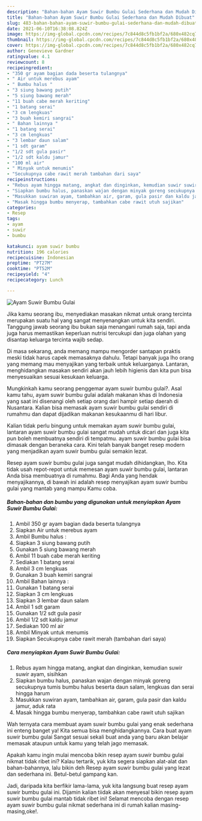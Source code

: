 ```yaml
---
description: "Bahan-bahan Ayam Suwir Bumbu Gulai Sederhana dan Mudah Dibuat"
title: "Bahan-bahan Ayam Suwir Bumbu Gulai Sederhana dan Mudah Dibuat"
slug: 483-bahan-bahan-ayam-suwir-bumbu-gulai-sederhana-dan-mudah-dibuat
date: 2021-06-10T16:38:08.824Z
image: https://img-global.cpcdn.com/recipes/7c844d8c5fb1bf2a/680x482cq70/ayam-suwir-bumbu-gulai-foto-resep-utama.jpg
thumbnail: https://img-global.cpcdn.com/recipes/7c844d8c5fb1bf2a/680x482cq70/ayam-suwir-bumbu-gulai-foto-resep-utama.jpg
cover: https://img-global.cpcdn.com/recipes/7c844d8c5fb1bf2a/680x482cq70/ayam-suwir-bumbu-gulai-foto-resep-utama.jpg
author: Genevieve Gardner
ratingvalue: 4.1
reviewcount: 8
recipeingredient:
- "350 gr ayam bagian dada beserta tulangnya"
- " Air untuk merebus ayam"
- " Bumbu halus "
- "3 siung bawang putih"
- "5 siung bawang merah"
- "11 buah cabe merah keriting"
- "1 batang serai"
- "3 cm lengkuas"
- "3 buah kemiri sangrai"
- " Bahan lainnya "
- "1 batang serai"
- "3 cm lengkuas"
- "3 lembar daun salam"
- "1 sdt garam"
- "1/2 sdt gula pasir"
- "1/2 sdt kaldu jamur"
- "100 ml air"
- " Minyak untuk menumis"
- "Secukupnya cabe rawit merah tambahan dari saya"
recipeinstructions:
- "Rebus ayam hingga matang, angkat dan dinginkan, kemudian suwir suwir ayam, sisihkan"
- "Siapkan bumbu halus, panaskan wajan dengan minyak goreng secukupnya tumis bumbu halus beserta daun salam, lengkuas dan serai hingga harum"
- "Masukkan suwiran ayam, tambahkan air, garam, gula pasir dan kaldu jamur, aduk rata"
- "Masak hingga bumbu menyerap, tambahkan cabe rawit utuh sajikan"
categories:
- Resep
tags:
- ayam
- suwir
- bumbu

katakunci: ayam suwir bumbu 
nutrition: 196 calories
recipecuisine: Indonesian
preptime: "PT27M"
cooktime: "PT52M"
recipeyield: "4"
recipecategory: Lunch

---
```



![Ayam Suwir Bumbu Gulai](https://img-global.cpcdn.com/recipes/7c844d8c5fb1bf2a/680x482cq70/ayam-suwir-bumbu-gulai-foto-resep-utama.jpg)

Jika kamu seorang ibu, menyediakan masakan nikmat untuk orang tercinta merupakan suatu hal yang sangat menyenangkan untuk kita sendiri. Tanggung jawab seorang ibu bukan saja menangani rumah saja, tapi anda juga harus memastikan keperluan nutrisi tercukupi dan juga olahan yang disantap keluarga tercinta wajib sedap.

Di masa  sekarang, anda memang mampu mengorder santapan praktis meski tidak harus capek memasaknya dahulu. Tetapi banyak juga lho orang yang memang mau menyajikan yang terbaik untuk keluarganya. Lantaran, menghidangkan masakan sendiri akan jauh lebih higienis dan kita pun bisa menyesuaikan sesuai kesukaan keluarga. 



Mungkinkah kamu seorang penggemar ayam suwir bumbu gulai?. Asal kamu tahu, ayam suwir bumbu gulai adalah makanan khas di Indonesia yang saat ini disenangi oleh setiap orang dari hampir setiap daerah di Nusantara. Kalian bisa memasak ayam suwir bumbu gulai sendiri di rumahmu dan dapat dijadikan makanan kesukaanmu di hari libur.

Kalian tidak perlu bingung untuk memakan ayam suwir bumbu gulai, lantaran ayam suwir bumbu gulai sangat mudah untuk dicari dan juga kita pun boleh membuatnya sendiri di tempatmu. ayam suwir bumbu gulai bisa dimasak dengan beraneka cara. Kini telah banyak banget resep modern yang menjadikan ayam suwir bumbu gulai semakin lezat.

Resep ayam suwir bumbu gulai juga sangat mudah dihidangkan, lho. Kita tidak usah repot-repot untuk memesan ayam suwir bumbu gulai, lantaran Anda bisa membuatnya di rumahmu. Bagi Anda yang hendak menyajikannya, di bawah ini adalah resep menyajikan ayam suwir bumbu gulai yang mantab yang mampu Kamu coba.

<!--inarticleads1-->

##### Bahan-bahan dan bumbu yang digunakan untuk menyiapkan Ayam Suwir Bumbu Gulai:

1. Ambil 350 gr ayam bagian dada beserta tulangnya
1. Siapkan  Air untuk merebus ayam
1. Ambil  Bumbu halus :
1. Siapkan 3 siung bawang putih
1. Gunakan 5 siung bawang merah
1. Ambil 11 buah cabe merah keriting
1. Sediakan 1 batang serai
1. Ambil 3 cm lengkuas
1. Gunakan 3 buah kemiri sangrai
1. Ambil  Bahan lainnya :
1. Gunakan 1 batang serai
1. Siapkan 3 cm lengkuas
1. Siapkan 3 lembar daun salam
1. Ambil 1 sdt garam
1. Gunakan 1/2 sdt gula pasir
1. Ambil 1/2 sdt kaldu jamur
1. Sediakan 100 ml air
1. Ambil  Minyak untuk menumis
1. Siapkan Secukupnya cabe rawit merah (tambahan dari saya)




<!--inarticleads2-->

##### Cara menyiapkan Ayam Suwir Bumbu Gulai:

1. Rebus ayam hingga matang, angkat dan dinginkan, kemudian suwir suwir ayam, sisihkan
1. Siapkan bumbu halus, panaskan wajan dengan minyak goreng secukupnya tumis bumbu halus beserta daun salam, lengkuas dan serai hingga harum
1. Masukkan suwiran ayam, tambahkan air, garam, gula pasir dan kaldu jamur, aduk rata
1. Masak hingga bumbu menyerap, tambahkan cabe rawit utuh sajikan




Wah ternyata cara membuat ayam suwir bumbu gulai yang enak sederhana ini enteng banget ya! Kita semua bisa menghidangkannya. Cara buat ayam suwir bumbu gulai Sangat sesuai sekali buat anda yang baru akan belajar memasak ataupun untuk kamu yang telah jago memasak.

Apakah kamu ingin mulai mencoba bikin resep ayam suwir bumbu gulai nikmat tidak ribet ini? Kalau tertarik, yuk kita segera siapkan alat-alat dan bahan-bahannya, lalu bikin deh Resep ayam suwir bumbu gulai yang lezat dan sederhana ini. Betul-betul gampang kan. 

Jadi, daripada kita berfikir lama-lama, yuk kita langsung buat resep ayam suwir bumbu gulai ini. Dijamin kalian tiidak akan menyesal bikin resep ayam suwir bumbu gulai mantab tidak ribet ini! Selamat mencoba dengan resep ayam suwir bumbu gulai nikmat sederhana ini di rumah kalian masing-masing,oke!.

